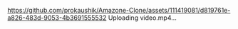
https://github.com/prokaushik/Amazone-Clone/assets/111419081/d819761e-a826-483d-9053-4b3691555532
Uploading video.mp4…

